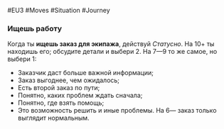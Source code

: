 #EU3 #Moves #Situation #Journey 

### Ищешь работу 
Когда ты **ищешь заказ для экипажа**, действуй *Статусно*. На 10+ ты находишь его; обсудите детали и выбери 2. На 7—9 то же самое, но выбери 1: 
- Заказчик даст больше важной информации; 
- Заказ выгоднее, чем ожидалось; 
- Есть второй заказ по пути; 
- Понятно, каких проблем ждать сначала; 
- Понятно, где взять помощь; 
- Это возможность решить и иные проблемы. 
На 6— заказ только выглядит нормальным.